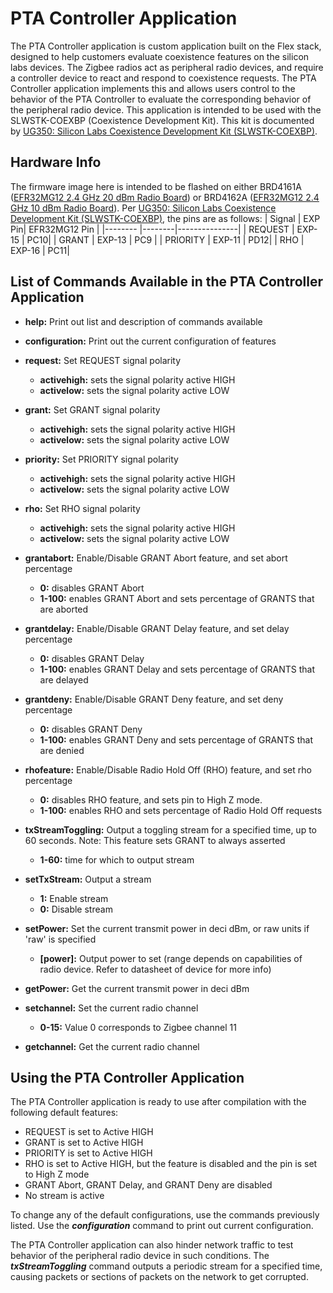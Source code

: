# PTA Controller Application

The PTA Controller application is custom application built on the Flex stack, designed to help customers evaluate coexistence features on the silicon labs devices.
The Zigbee radios act as peripheral radio devices, and require a controller device to react and respond to coexistence requests.
The PTA Controller application implements this and allows users control to the behavior of the PTA Controller to evaluate the corresponding behavior of the peripheral radio device.
This application is intended to be used with the SLWSTK-COEXBP (Coexistence Development Kit). This kit is documented by [UG350: Silicon Labs Coexistence Development Kit (SLWSTK-COEXBP)](https://www.silabs.com/documents/public/user-guides/ug350-coexistence-development-kit.pdf).

## Hardware Info

The firmware image here is intended to be flashed on either BRD4161A ([EFR32MG12 2.4 GHz 20 dBm Radio Board](https://www.silabs.com/documents/public/reference-manuals/brd4162a-rm.pdf)) or BRD4162A ([EFR32MG12 2.4 GHz 10 dBm Radio Board](https://www.silabs.com/documents/public/reference-manuals/brd4162a-rm.pdf)). Per [UG350: Silicon Labs Coexistence Development Kit (SLWSTK-COEXBP)](https://www.silabs.com/documents/public/user-guides/ug350-coexistence-development-kit.pdf), the pins are as follows:
| Signal   | EXP Pin| EFR32MG12 Pin |
|--------  |--------|---------------|
| REQUEST  | EXP-15 |  PC10|
| GRANT    | EXP-13 |  PC9 |
| PRIORITY | EXP-11 |  PD12|
| RHO      | EXP-16 |  PC11|


## List of Commands Available in the PTA Controller Application

* __help:__ Print out list and description of commands available

* __configuration:__ Print out the current configuration of features

* __request:__ Set REQUEST signal polarity
	* __activehigh:__ sets the signal polarity active HIGH
	* __activelow:__ sets the signal polarity active LOW

* __grant:__ Set GRANT signal polarity
	* __activehigh:__ sets the signal polarity active HIGH
	* __activelow:__ sets the signal polarity active LOW

* __priority:__ Set PRIORITY signal polarity
	* __activehigh:__ sets the signal polarity active HIGH
	* __activelow:__ sets the signal polarity active LOW

* __rho:__ Set RHO signal polarity
	* __activehigh:__ sets the signal polarity active HIGH
	* __activelow:__ sets the signal polarity active LOW


* __grantabort:__ Enable/Disable GRANT Abort feature, and set abort percentage
	* __0:__ disables GRANT Abort
	* __1-100:__ enables GRANT Abort and sets percentage of GRANTS that are aborted


* __grantdelay:__ Enable/Disable GRANT Delay feature, and set delay percentage
	* __0:__ disables GRANT Delay
	* __1-100:__ enables GRANT Delay and sets percentage of GRANTS that are delayed


* __grantdeny:__ Enable/Disable GRANT Deny feature, and set deny percentage
	* __0:__ disables GRANT Deny
	* __1-100:__ enables GRANT Deny and sets percentage of GRANTS that are denied


* __rhofeature:__ Enable/Disable Radio Hold Off (RHO) feature, and set rho percentage
	* __0:__ disables RHO feature, and sets pin to High Z mode.
	* __1-100:__ enables RHO and sets percentage of Radio Hold Off requests


* __txStreamToggling:__ Output a toggling stream for a specified time, up to 60 seconds. Note: This feature sets GRANT to always asserted
	* __1-60:__ time for which to output stream

* __setTxStream:__ Output a stream
	* __1:__ Enable stream
	* __0:__ Disable stream

* __setPower:__ Set the current transmit power in deci dBm, or raw units if 'raw' is specified
	* __[power]:__ Output power to set (range depends on capabilities of radio device. Refer to datasheet of device for more info)

* __getPower:__ Get the current transmit power in deci dBm

* __setchannel:__ Set the current radio channel
	* __0-15:__ Value 0 corresponds to Zigbee channel 11

* __getchannel:__ Get the current radio channel




## Using the PTA Controller Application
The PTA Controller application is ready to use after compilation with the following default features:

* REQUEST is set to Active HIGH
* GRANT is set to Active HIGH
* PRIORITY is set to Active HIGH
* RHO is set to Active HIGH, but the feature is disabled and the pin is set to High Z mode
* GRANT Abort, GRANT Delay, and GRANT Deny are disabled
* No stream is active

To change any of the default configurations, use the commands previously listed.
Use the __*configuration*__ command to print out current configuration.

The PTA Controller application can also hinder network traffic to test behavior of the peripheral radio device in such conditions.
The __*txStreamToggling*__ command outputs a periodic stream for a specified time, causing packets or sections of packets on the network to get corrupted.
